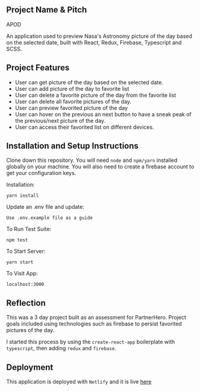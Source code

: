 ## Project Name & Pitch

APOD

An application used to preview Nasa's Astronomy picture of the day based on the selected date, built with React, Redux, Firebase, Typescript and SCSS.

## Project Features

- User can get picture of the day based on the selected date.
- User can add picture of the day to favorite list
- User can delete a favorite picture of the day from the favorite list
- User can delete all favorite pictures of the day.
- User can preview favorited picture of the day
- User can hover on the previous an next button to have a sneak peak of the previous/next picture of the day.
- User can access their favorited list on different devices.

## Installation and Setup Instructions

Clone down this repository. You will need `node` and `npm/yarn` installed globally on your machine. You will also need to create a firebase account to get your configuration keys.

Installation:

`yarn install`

Update an .env file and update:

`Use .env.example file as a guide`

To Run Test Suite:

`npm test`

To Start Server:

`yarn start`

To Visit App:

`localhost:3000`

## Reflection

This was a 3 day project built as an assessment for PartnerHero. Project goals included using technologies such as firebase to persist favorited pictures of the day.

I started this process by using the `create-react-app` boilerplate with `typescript`, then adding `redux` and `firebase`.

## Deployment

This application is deployed with `Netlify` and it is live [here](https://apod-mc.netlify.app/)
